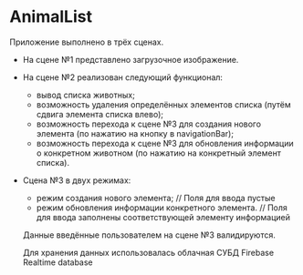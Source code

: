 # AnimalList

Приложение выполнено в трёх сценах.

* На сцене №1 представлено загрузочное изображение.

* На сцене №2 реализован следующий функционал:
  * вывод списка животных;
  * возможность удаления определённых элементов списка (путём сдвига элемента списка влево);
  * возможность перехода к сцене №3 для создания нового элемента (по нажатию на кнопку в navigationBar);
  * возможность перехода к сцене №3 для обновления информации о конкретном животном (по нажатию на конкретный элемент списка).
  
* Сцена №3 в двух режимах:
  * режим создания нового элемента;  // Поля для ввода пустые
  * режим обновления информации конкретного элемента.  // Поля для ввода заполнены соответствующей элементу информацией
    
  Данные введённые пользователем на сцене №3 валидируются.
  
  Для хранения данных использовалась облачная СУБД Firebase Realtime database
